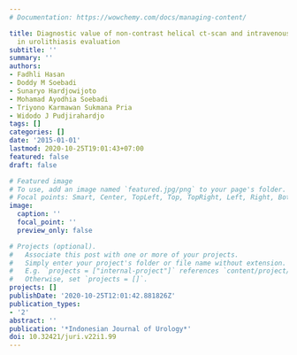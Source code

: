 ```yaml
---
# Documentation: https://wowchemy.com/docs/managing-content/

title: Diagnostic value of non-contrast helical ct-scan and intravenous urography
  in urolithiasis evaluation
subtitle: ''
summary: ''
authors:
- Fadhli Hasan
- Doddy M Soebadi
- Sunaryo Hardjowijoto
- Mohamad Ayodhia Soebadi
- Triyono Karmawan Sukmana Pria
- Widodo J Pudjirahardjo
tags: []
categories: []
date: '2015-01-01'
lastmod: 2020-10-25T19:01:43+07:00
featured: false
draft: false

# Featured image
# To use, add an image named `featured.jpg/png` to your page's folder.
# Focal points: Smart, Center, TopLeft, Top, TopRight, Left, Right, BottomLeft, Bottom, BottomRight.
image:
  caption: ''
  focal_point: ''
  preview_only: false

# Projects (optional).
#   Associate this post with one or more of your projects.
#   Simply enter your project's folder or file name without extension.
#   E.g. `projects = ["internal-project"]` references `content/project/deep-learning/index.md`.
#   Otherwise, set `projects = []`.
projects: []
publishDate: '2020-10-25T12:01:42.881826Z'
publication_types:
- '2'
abstract: ''
publication: '*Indonesian Journal of Urology*'
doi: 10.32421/juri.v22i1.99
---
```

